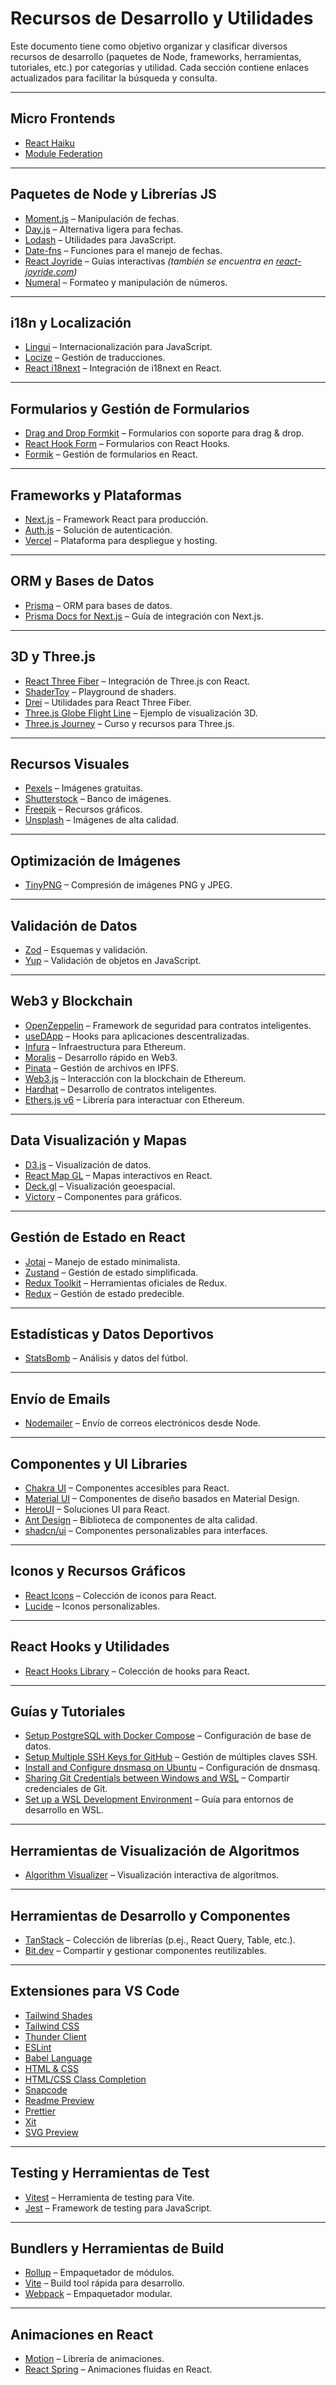 # Recursos de Desarrollo y Utilidades

Este documento tiene como objetivo organizar y clasificar diversos recursos de desarrollo (paquetes de Node, frameworks, herramientas, tutoriales, etc.) por categorías y utilidad. Cada sección contiene enlaces actualizados para facilitar la búsqueda y consulta.

---

## Micro Frontends
- [React Haiku](https://www.reacthaiku.dev/docs/intro)
- [Module Federation](https://module-federation.io/)

---

## Paquetes de Node y Librerías JS
- [Moment.js](https://momentjs.com/) – Manipulación de fechas.
- [Day.js](https://day.js.org/) – Alternativa ligera para fechas.
- [Lodash](https://lodash.com/) – Utilidades para JavaScript.
- [Date-fns](https://date-fns.org/) – Funciones para el manejo de fechas.
- [React Joyride](https://www.npmjs.com/package/react-joyride) – Guías interactivas *(también se encuentra en [react-joyride.com](https://react-joyride.com/))*
- [Numeral](https://www.npmjs.com/package/numeral) – Formateo y manipulación de números.

---

## i18n y Localización
- [Lingui](https://lingui.dev/) – Internacionalización para JavaScript.
- [Locize](https://www.locize.com/) – Gestión de traducciones.
- [React i18next](https://react.i18next.com/) – Integración de i18next en React.

---

## Formularios y Gestión de Formularios
- [Drag and Drop Formkit](https://drag-and-drop.formkit.com/) – Formularios con soporte para drag & drop.
- [React Hook Form](https://react-hook-form.com/docs) – Formularios con React Hooks.
- [Formik](https://formik.org/) – Gestión de formularios en React.

---

## Frameworks y Plataformas
- [Next.js](https://nextjs.org/) – Framework React para producción.
- [Auth.js](https://authjs.dev/) – Solución de autenticación.
- [Vercel](https://vercel.com/) – Plataforma para despliegue y hosting.

---

## ORM y Bases de Datos
- [Prisma](https://www.prisma.io/) – ORM para bases de datos.
- [Prisma Docs for Next.js](https://www.prisma.io/docs/orm/more/help-and-troubleshooting/nextjs-help) – Guía de integración con Next.js.

---

## 3D y Three.js
- [React Three Fiber](https://r3f.docs.pmnd.rs/getting-started/introduction) – Integración de Three.js con React.
- [ShaderToy](https://www.shadertoy.com/) – Playground de shaders.
- [Drei](https://github.com/pmndrs/drei) – Utilidades para React Three Fiber.
- [Three.js Globe Flight Line](https://github.com/yhdjyyzk/three.js_globe_flight_line/tree/master?tab=readme-ov-file) – Ejemplo de visualización 3D.
- [Three.js Journey](https://threejs-journey.com/) – Curso y recursos para Three.js.

---

## Recursos Visuales
- [Pexels](https://www.pexels.com/es-es/) – Imágenes gratuitas.
- [Shutterstock](https://www.shutterstock.com/es/) – Banco de imágenes.
- [Freepik](https://www.freepik.com/) – Recursos gráficos.
- [Unsplash](https://unsplash.com/es) – Imágenes de alta calidad.

---

## Optimización de Imágenes
- [TinyPNG](https://tinypng.com/) – Compresión de imágenes PNG y JPEG.

---

## Validación de Datos
- [Zod](https://zod.dev/) – Esquemas y validación.
- [Yup](https://github.com/jquense/yup) – Validación de objetos en JavaScript.

---

## Web3 y Blockchain
- [OpenZeppelin](https://www.openzeppelin.com/) – Framework de seguridad para contratos inteligentes.
- [useDApp](https://github.com/TrueFiEng/useDApp) – Hooks para aplicaciones descentralizadas.
- [Infura](https://www.infura.io/) – Infraestructura para Ethereum.
- [Moralis](https://developers.moralis.com/) – Desarrollo rápido en Web3.
- [Pinata](https://pinata.cloud/) – Gestión de archivos en IPFS.
- [Web3.js](https://web3js.org/) – Interacción con la blockchain de Ethereum.
- [Hardhat](https://hardhat.org/) – Desarrollo de contratos inteligentes.
- [Ethers.js v6](https://docs.ethers.org/v6/) – Librería para interactuar con Ethereum.

---

## Data Visualización y Mapas
- [D3.js](https://d3js.org/) – Visualización de datos.
- [React Map GL](https://visgl.github.io/react-map-gl/) – Mapas interactivos en React.
- [Deck.gl](https://deck.gl/) – Visualización geoespacial.
- [Victory](https://commerce.nearform.com/open-source/victory/) – Componentes para gráficos.

---

## Gestión de Estado en React
- [Jotai](https://jotai.org/) – Manejo de estado minimalista.
- [Zustand](https://zustand.docs.pmnd.rs/getting-started/introduction) – Gestión de estado simplificada.
- [Redux Toolkit](https://redux-toolkit.js.org/) – Herramientas oficiales de Redux.
- [Redux](https://redux.js.org/) – Gestión de estado predecible.

---

## Estadísticas y Datos Deportivos
- [StatsBomb](https://statsbomb.com/) – Análisis y datos del fútbol.

---

## Envío de Emails
- [Nodemailer](https://nodemailer.com/about/) – Envío de correos electrónicos desde Node.

---

## Componentes y UI Libraries
- [Chakra UI](https://chakra-ui.com/) – Componentes accesibles para React.
- [Material UI](https://mui.com/material-ui/) – Componentes de diseño basados en Material Design.
- [HeroUI](https://www.heroui.com/) – Soluciones UI para React.
- [Ant Design](https://ant.design/) – Biblioteca de componentes de alta calidad.
- [shadcn/ui](https://ui.shadcn.com/) – Componentes personalizables para interfaces.

---

## Iconos y Recursos Gráficos
- [React Icons](https://react-icons.github.io/react-icons/) – Colección de iconos para React.
- [Lucide](https://lucide.dev/icons/) – Iconos personalizables.

---

## React Hooks y Utilidades
- [React Hooks Library](https://react-hooks-library.vercel.app/getting-started) – Colección de hooks para React.

---

## Guías y Tutoriales
- [Setup PostgreSQL with Docker Compose](https://blog.cadumagalhaes.dev/how-to-setup-a-postgresql-database-with-docker-compose) – Configuración de base de datos.
- [Setup Multiple SSH Keys for GitHub](https://dev.to/rizkyzhang/setup-multiple-ssh-keys-for-multiple-github-accounts-393l) – Gestión de múltiples claves SSH.
- [Install and Configure dnsmasq on Ubuntu](https://computingpost.medium.com/install-and-configure-dnsmasq-on-ubuntu-22-04-20-04-18-04-1919a438e80d) – Configuración de dnsmasq.
- [Sharing Git Credentials between Windows and WSL](https://dev.to/equiman/sharing-git-credentials-between-windows-and-wsl-5a2a) – Compartir credenciales de Git.
- [Set up a WSL Development Environment](https://dev.to/front-commerce/set-up-a-wsl-development-environment-44jk) – Guía para entornos de desarrollo en WSL.

---

## Herramientas de Visualización de Algoritmos
- [Algorithm Visualizer](https://algorithm-visualizer.org/) – Visualización interactiva de algoritmos.

---

## Herramientas de Desarrollo y Componentes
- [TanStack](https://tanstack.com/) – Colección de librerías (p.ej., React Query, Table, etc.).
- [Bit.dev](https://bit.dev/) – Compartir y gestionar componentes reutilizables.

---

## Extensiones para VS Code
- [Tailwind Shades](https://marketplace.visualstudio.com/items?itemName=bourhaouta.tailwindshades)
- [Tailwind CSS](https://marketplace.visualstudio.com/items?itemName=bradlc.vscode-tailwindcss)
- [Thunder Client](https://marketplace.visualstudio.com/items?itemName=rangav.vscode-thunder-client)
- [ESLint](https://marketplace.visualstudio.com/items?itemName=dbaeumer.vscode-eslint)
- [Babel Language](https://marketplace.visualstudio.com/items?itemName=mgmcdermott.vscode-language-babel)
- [HTML & CSS](https://marketplace.visualstudio.com/items?itemName=ecmel.vscode-html-css)
- [HTML/CSS Class Completion](https://marketplace.visualstudio.com/items?itemName=Zignd.html-css-class-completion)
- [Snapcode](https://marketplace.visualstudio.com/items?itemName=moyu.snapcode)
- [Readme Preview](https://marketplace.visualstudio.com/items?itemName=manishsencha.readme-preview)
- [Prettier](https://marketplace.visualstudio.com/items?itemName=esbenp.prettier-vscode)
- [Xit](https://marketplace.visualstudio.com/items?itemName=tscpp.xit)
- [SVG Preview](https://marketplace.visualstudio.com/items?itemName=SimonSiefke.svg-preview)

---

## Testing y Herramientas de Test
- [Vitest](https://vitest.dev/) – Herramienta de testing para Vite.
- [Jest](https://jestjs.io/) – Framework de testing para JavaScript.

---

## Bundlers y Herramientas de Build
- [Rollup](https://rollupjs.org/introduction/) – Empaquetador de módulos.
- [Vite](https://vite.dev/) – Build tool rápida para desarrollo.
- [Webpack](https://webpack.js.org/) – Empaquetador modular.

---

## Animaciones en React
- [Motion](https://motion.dev/) – Librería de animaciones.
- [React Spring](https://www.react-spring.dev/) – Animaciones fluidas en React.
